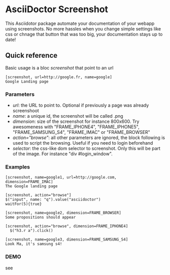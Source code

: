 # AsciiDoctor Screenshot

This Asciidotor package automate your documentation of your webapp using screenshots.
No more hassles when you change simple settings like css or chnage that button that was too big, your documentation stays up to date!

## Quick reference
Basic usage is a bloc *screenshot* that point to an url

```
[screenshot, url=http://google.fr, name=google]
Google Landing page
```

### Parameters
* *url*: the URL to point to. Optional if previously a page was already screenshoot
* *name*: a unique id, the screenshot will be called <name>.png
* *dimension*: size of the screenshot for instance 800x600. Try awesomeness with "FRAME_IPHONE4", "FRAME_IPHONE5", "FRAME_SAMSUNG_S4", "FRAME_IMAC" or "FRAME_BROWSER"
* *action="browse"*: all other parameters are ignored, the block following is used to script the browsing. Useful if you need to login beforehand
* *selector*: the css-like dom selector to screenshot. Only this will be part of the image. For instance "div #login_window".

### Examples
```
[screenshot, name=google1, url=http://google.com, dimension=FRAME_IMAC]
The Google landing page
```

```
[screenshot, action="browse"]
$("input", name: "q").value("asciidoctor")
waitFor(5){true}
```

```
[screenshot, name=google2, dimension=FRAME_BROWSER]
Some propositions should appear
```

```
[screenshot, action="browse", dimension=FRAME_IPHONE4]
  $("h3.r a").click()
```

```
[screenshot, name=google3, dimension=FRAME_SAMSUNG_S4]
Look Ma, it's samsung s4!
```

### DEMO
see
